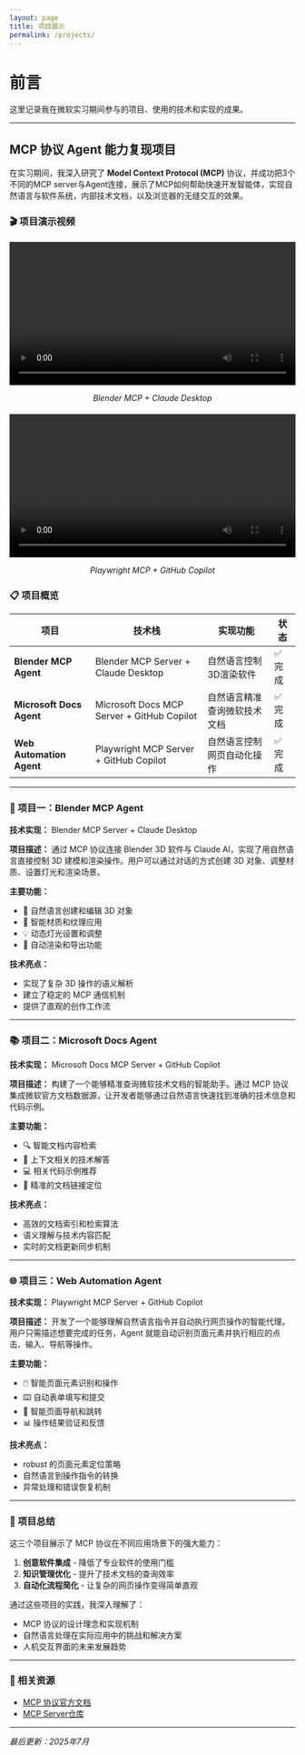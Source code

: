 ```yaml
---
layout: page
title: 项目展示
permalink: /projects/
---
```


# 前言

这里记录我在微软实习期间参与的项目、使用的技术和实现的成果。

---

## MCP 协议 Agent 能力复现项目

在实习期间，我深入研究了 **Model Context Protocol (MCP)** 协议，并成功把3个不同的MCP server与Agent连接，展示了MCP如何帮助快速开发智能体，实现自然语言与软件系统，内部技术文档，以及浏览器的无缝交互的效果。

### 🎬 项目演示视频

<div style="text-align: center; margin: 20px 0;">
  <video width="100%" max-width="800px" controls>
    <source src="/MSFT-Intern-Journal/assets/videos/Blender_demo.mp4" type="video/mp4">
    您的浏览器不支持视频播放。
  </video>
  <p><em>Blender MCP + Claude Desktop</em></p>
</div>
<div style="text-align: center; margin: 20px 0;">
  <video width="100%" max-width="800px" controls>
    <source src="/MSFT-Intern-Journal/assets/videos/Playwright_demo.mp4" type="video/mp4">
    您的浏览器不支持视频播放。
  </video>
  <p><em>Playwright MCP + GitHub Copilot</em></p>
</div>

### 📋 项目概览

| 项目 | 技术栈 | 实现功能 | 状态 |
|------|--------|----------|------|
| **Blender MCP Agent** | Blender MCP Server + Claude Desktop | 自然语言控制3D渲染软件 | ✅ 完成 |
| **Microsoft Docs Agent** | Microsoft Docs MCP Server + GitHub Copilot | 自然语言精准查询微软技术文档 | ✅ 完成 |
| **Web Automation Agent** | Playwright MCP Server + GitHub Copilot | 自然语言控制网页自动化操作 | ✅ 完成 |

---

### 🎨 项目一：Blender MCP Agent

**技术实现：** Blender MCP Server + Claude Desktop

**项目描述：**
通过 MCP 协议连接 Blender 3D 软件与 Claude AI，实现了用自然语言直接控制 3D 建模和渲染操作。用户可以通过对话的方式创建 3D 对象、调整材质、设置灯光和渲染场景。

**主要功能：**
- 🎯 自然语言创建和编辑 3D 对象
- 🎨 智能材质和纹理应用
- 💡 动态灯光设置和调整
- 📸 自动渲染和导出功能

**技术亮点：**
- 实现了复杂 3D 操作的语义解析
- 建立了稳定的 MCP 通信机制
- 提供了直观的创作工作流

---

### 📚 项目二：Microsoft Docs Agent

**技术实现：** Microsoft Docs MCP Server + GitHub Copilot

**项目描述：**
构建了一个能够精准查询微软技术文档的智能助手。通过 MCP 协议集成微软官方文档数据源，让开发者能够通过自然语言快速找到准确的技术信息和代码示例。

**主要功能：**
- 🔍 智能文档内容检索
- 📖 上下文相关的技术解答
- 💻 相关代码示例推荐
- 🔗 精准的文档链接定位

**技术亮点：**
- 高效的文档索引和检索算法
- 语义理解与技术内容匹配
- 实时的文档更新同步机制

---

### 🌐 项目三：Web Automation Agent

**技术实现：** Playwright MCP Server + GitHub Copilot

**项目描述：**
开发了一个能够理解自然语言指令并自动执行网页操作的智能代理。用户只需描述想要完成的任务，Agent 就能自动识别页面元素并执行相应的点击、输入、导航等操作。

**主要功能：**
- 🖱️ 智能页面元素识别和操作
- ⌨️ 自动表单填写和提交
- 🧭 智能页面导航和跳转
- 📊 操作结果验证和反馈

**技术亮点：**
- robust 的页面元素定位策略
- 自然语言到操作指令的转换
- 异常处理和错误恢复机制

---

### 🎯 项目总结

这三个项目展示了 MCP 协议在不同应用场景下的强大能力：

1. **创意软件集成** - 降低了专业软件的使用门槛
2. **知识管理优化** - 提升了技术文档的查询效率  
3. **自动化流程简化** - 让复杂的网页操作变得简单直观

通过这些项目的实践，我深入理解了：
- MCP 协议的设计理念和实现机制
- 自然语言处理在实际应用中的挑战和解决方案
- 人机交互界面的未来发展趋势

---

### 🔗 相关资源

- [MCP 协议官方文档](https://modelcontextprotocol.io/)
- [MCP Server仓库](https://mcp.so/servers)
<!--- [项目源代码仓库](#) <!-- 添加你的 GitHub 链接 -->
<!--- [技术博客详解](/tech/) <!-- 链接到技术学习页面 -->

---

*最后更新：2025年7月*